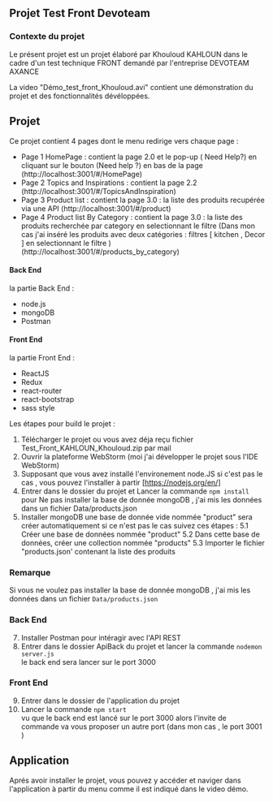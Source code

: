 ## Projet Test Front Devoteam  

### Contexte du projet

Le présent projet est un projet élaboré par Khouloud KAHLOUN dans le cadre d'un test technique FRONT demandé par l'entreprise DEVOTEAM AXANCE 

La video "Démo_test_front_Khouloud.avi" contient une démonstration du projet et des fonctionnalités dévéloppées.

## Projet

Ce projet contient 4 pages dont le menu redirige vers chaque page :

- Page 1 HomePage : contient la page 2.0 et le pop-up ( Need Help?) en cliquant sur le bouton (Need help ?) en bas de la page (http://localhost:3001/#/HomePage) 
- Page 2 Topics and Inspirations : contient la page 2.2 (http://localhost:3001/#/TopicsAndInspiration)
- Page 3 Product list : contient la page 3.0 : la liste des produits recupérée via une API  (http://localhost:3001/#/product) 
- Page 4 Product list By Category : contient la page 3.0 : la liste des produits recherchée par category en selectionnant le filtre  (Dans mon cas j'ai inséré les produits avec deux catégories : filtres [ kitchen , Decor ] en selectionnant le filtre ) (http://localhost:3001/#/products_by_category) 

#### Back End

la partie Back End :
- node.js
- mongoDB 
- Postman
#### Front End

la partie Front End :
- ReactJS 
- Redux
- react-router 
- react-bootstrap
- sass style 

Les étapes pour build le projet :
 
1. Télécharger le projet ou vous avez déja reçu fichier Test_Front_KAHLOUN_Khouloud.zip par mail <br />
2. Ouvrir la plateforme WebStorm (moi j'ai développer le projet sous l'IDE WebStorm)
3. Supposant que vous avez installé l'environement node.JS si c'est pas le cas , vous pouvez l'installer à partir [https://nodejs.org/en/]
4. Entrer dans le dossier du projet et Lancer la commande  `npm install`
pour Ne pas installer la base de donnée mongoDB , j'ai mis les données dans un fichier Data/products.json
5. Installer mongoDB 
 une base de donnée vide nommée "product" sera créer automatiquement si ce n'est pas le cas suivez ces étapes : 
5.1 Créer une base de données nommée "product"
5.2 Dans cette base de données, créer une collection nommée "products" 
5.3 Importer le fichier "products.json' contenant la liste des produits 

### Remarque
Si vous ne voulez pas installer la base de donnée mongoDB , j'ai mis les données dans un fichier `Data/products.json`


### Back End  
7. Installer Postman pour intéragir avec l'API REST 
8. Entrer dans le dossier ApiBack du projet et lancer la commande  `nodemon server.js`<br />
le back end sera lancer sur le port 3000
### Front End 
9. Entrer dans le dossier de l'application du projet <br />
10. Lancer la commande `npm start`<br />
vu que le back end est lancé sur le port 3000 alors l'invite de commande va vous proposer un autre port (dans mon cas , le port 3001 ) 


## Application 

Aprés avoir installer le projet, vous pouvez y accéder et naviger dans l'application à partir du menu comme il est indiqué dans le video démo. 